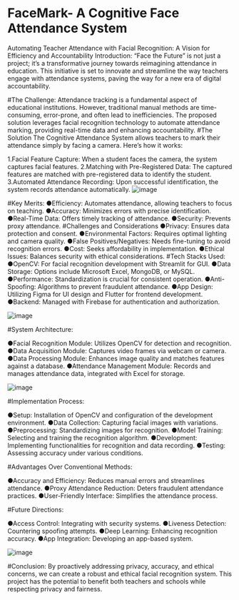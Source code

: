 ﻿# FaceMark- A Cognitive Face Attendance System
Automating Teacher Attendance with Facial Recognition: A Vision for Efficiency and Accountability
Introduction:
“Face the Future” is not just a project; it’s a transformative journey towards reimagining attendance in education. This initiative is set to innovate and streamline the way teachers engage with attendance systems, paving the way for a new era of digital accountability.

#The Challenge:
Attendance tracking is a fundamental aspect of educational institutions. However, traditional manual methods are time-consuming, error-prone, and often lead to inefficiencies. The proposed solution leverages facial recognition technology to automate attendance marking, providing real-time data and enhancing accountability.
#The Solution
The Cognitive Attendance System allows teachers to mark their attendance simply by facing a camera. Here’s how it works:

1.Facial Feature Capture: When a student faces the camera, the system captures facial features.
2.Matching with Pre-Registered Data: The captured features are matched with pre-registered data  to identify the student.
3.Automated Attendance Recording: Upon successful identification, the system records attendance automatically.
![image](https://github.com/user-attachments/assets/60db96ae-8d13-43fc-a673-3645bd7e10c9)

#Key Merits:
●Efficiency: Automates attendance, allowing teachers to focus on teaching.
●Accuracy: Minimizes errors with precise identification.
●Real-Time Data: Offers timely tracking of attendance.
●Security: Prevents proxy attendance.
#Challenges and Considerations
●Privacy: Ensures data protection and consent.
●Environmental Factors: Requires optimal lighting and camera quality.
●False Positives/Negatives: Needs fine-tuning to avoid recognition errors.
●Cost: Seeks affordability in implementation.
●Ethical Issues: Balances security with ethical considerations.
#Tech Stacks Used:
●OpenCV: For facial recognition development with Streamlit for GUI.
●Data Storage: Options include Microsoft Excel, MongoDB, or MySQL.
●Performance: Standardization is crucial for consistent operation.
●Anti-Spoofing: Algorithms to prevent fraudulent attendance.
●App Design: Utilizing Figma for UI design and Flutter for frontend development.
●Backend: Managed with Firebase for authentication and authorization.

![image](https://github.com/user-attachments/assets/9957475c-2d8e-4821-9e21-c0ede65aa6da)


#System Architecture:

●Facial Recognition Module: Utilizes OpenCV for detection and recognition.
●Data Acquisition Module: Captures video frames via webcam or camera.
●Data Processing Module: Enhances image quality and matches features against a database.
●Attendance Management Module: Records and manages attendance data, integrated with Excel for storage.

![image](https://github.com/user-attachments/assets/a2abcb83-0883-44b8-b15e-b9b6d85e8a64)


#Implementation Process:

●Setup: Installation of OpenCV and configuration of the development environment.
●Data Collection: Capturing facial images with variations.
●Preprocessing: Standardizing images for recognition.
●Model Training: Selecting and training the recognition algorithm.
●Development: Implementing functionalities for recognition and data recording.
●Testing: Assessing accuracy under various conditions.



#Advantages Over Conventional Methods:

●Accuracy and Efficiency: Reduces manual errors and streamlines attendance.
●Proxy Attendance Reduction: Deters fraudulent attendance practices.
●User-Friendly Interface: Simplifies the attendance process.

#Future Directions:

●Access Control: Integrating with security systems.
●Liveness Detection: Countering spoofing attempts.
●Deep Learning: Enhancing recognition accuracy.
●App Integration: Developing an app-based system.

![image](https://github.com/user-attachments/assets/4728970f-e4d0-4910-a9b2-c9ff9c6fd732)


#Conclusion:
By proactively addressing privacy, accuracy, and ethical concerns, we can create a robust and ethical facial recognition system. This project has the potential to benefit both teachers and schools while respecting privacy and fairness.
